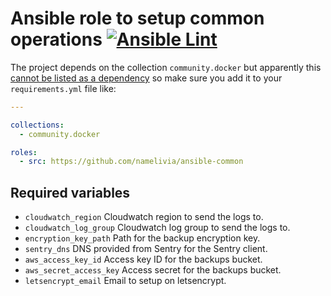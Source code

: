 # Ansible role to setup common operations [![Ansible Lint](https://github.com/namelivia/ansible-common/actions/workflows/ansible-lint.yml/badge.svg)](https://github.com/namelivia/ansible-common/actions/workflows/ansible-lint.yml)

The project depends on the collection `community.docker` but apparently this [cannot be listed as a dependency](https://github.com/ansible/ansible/issues/62847) so make sure you add it to your `requirements.yml` file like:

```yml
---

collections:
  - community.docker

roles:
  - src: https://github.com/namelivia/ansible-common
```

## Required variables
 - `cloudwatch_region` Cloudwatch region to send the logs to.
 - `cloudwatch_log_group` Cloudwatch log group to send the logs to.
 - `encryption_key_path` Path for the backup encryption key.
 - `sentry_dns` DNS provided from Sentry for the Sentry client.
 - `aws_access_key_id` Access key ID for the backups bucket.
 - `aws_secret_access_key` Access secret for the backups bucket.
 - `letsencrypt_email` Email to setup on letsencrypt.
